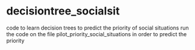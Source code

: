 # decisiontree_socialsit
code to learn decision trees to predict the priority of social situations
run the code on the file pilot_priority_social_situations in order to predict the priority

